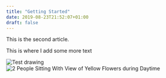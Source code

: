 ```yaml
---
title: "Getting Started"
date: 2019-08-23T21:52:07+01:00
draft: false
---
```


This is the second article.

This is where I add some more text

![Test drawing](https://www.draw.io/?lightbox=1&target=blank&edit=_blank&layers=1&nav=1#G19XReTkzMnPjPlknAK560SXhLT-z2bvy5 "Test Drawing")
![2 People Sitting With View of Yellow Flowers during Daytime](/images/pexels-photo-196666.jpeg "sample")